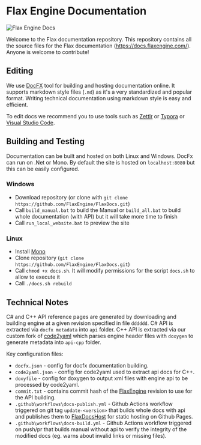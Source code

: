 # Flax Engine Documentation

![Flax Engine Docs](manual/graphics/post-effects/media/postFx.png)

Welcome to the Flax documentation repository. This repository contains all the source files for the Flax documentation (https://docs.flaxengine.com/). Anyone is welcome to contribute!

## Editing

We use [DocFX](https://github.com/dotnet/docfx) tool for building and hosting documentation online. It supports markdown style files (`.md`) as it's a very standardized and popular format. Writing technical documentation using markdown style is easy and efficient.

To edit docs we recommend you to use tools such as [Zettlr](https://www.zettlr.com/) or [Typora](https://typora.io/) or [Visual Studio Code](https://code.visualstudio.com/).

## Building and Testing

Documentation can be built and hosted on both Linux and Windows. DocFx can run on .Net or Mono. By default the site is hosted on `localhost:8080` but this can be easily configured.

### Windows

* Download repository (or clone with `git clone https://github.com/FlaxEngine/FlaxDocs.git`)
* Call `build_manual.bat` to build the Manual or `build_all.bat` to build whole documentation (with API) but it will take more time to finish
* Call `run_local_website.bat` to preview the site

### Linux

* Install [Mono](http://www.mono-project.com/docs/getting-started/install/linux/)
* Clone repository (`git clone https://github.com/FlaxEngine/FlaxDocs.git`)
* Call `chmod +x docs.sh`. It will modify permissions for the script `docs.sh` to allow to execute it
* Call `./docs.sh rebuild`

## Technical Notes

C# and C++ API reference pages are generated by downloading and building engine at a given revision specified in file `dddddd`. C# API is extracted via `docfx metadata` into `api` folder. C++ API is extracted via our custom fork of [code2yaml](https://github.com/FlaxEngine/code2yaml) which parses engine header files with `doxygen` to generate metadata into `api-cpp` folder.

Key configuration files:
* `docfx.json` - config for docfx documentation building.
* `code2yaml.json` - config for code2yaml used to extract api docs for C++.
* `doxyfile` - config for doxygen to output xml files with engine api to be processed by code2yaml.
* `commit.txt` - contains commit hash of the [FlaxEngine](https://github.com/FlaxEngine/FlaxEngine) revision to use for the API building.
* `.github\workflows\docs-publish.yml` - Github Actions workflow triggered on git tag `update-<version>` that builds whole docs with api and publishes them to [FlaxDocsHost](https://github.com/FlaxEngine/FlaxDocsHost) for static hosting on Github Pages.
* `.github\workflows\docs-build.yml` - Github Actions workflow triggered on push/pr that builds manual without api to verify the integrity of the modified docs (eg. warns about invalid links or missing files).
